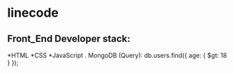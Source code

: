 # linecode
## Front_End Developer stack:

*HTML
﻿﻿*CSS
﻿﻿*JavaScript
. MongoDB (Query):
db.users.find({ age: { $gt: 18 } });
